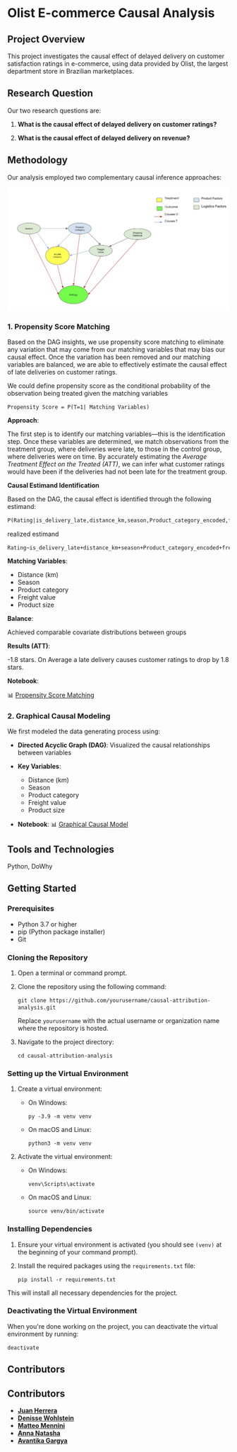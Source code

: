 # Olist E-commerce Causal Analysis

## Project Overview
This project investigates the causal effect of delayed delivery on customer satisfaction ratings in e-commerce, using data provided by Olist, the largest department store in Brazilian marketplaces.



## Research Question
Our two research questions are:

1. **What is the causal effect of delayed delivery on customer ratings?**

2. **What is the causal effect of delayed delivery on revenue?**

## Methodology

Our analysis employed two complementary causal inference approaches:

![Causal DAG](results/figures/pictures/dag.jpg)

### 1. Propensity Score Matching

Based on the DAG insights, we use propensity score matching to eliminate any variation that may come from our matching variables that may bias our causal effect. Once the variation has been removed and our matching variables are balanced, we are able to effectively estimate the causal effect of late deliveries on customer ratings.

We could define propensity score as the conditional probability of the observation being treated given the matching variables
```
Propensity Score = P(T=1| Matching Variables)
```

**Approach**: 

The first step is to identify our matching variables—this is the identification step. Once these variables are determined, we match observations from the treatment group, where deliveries were late, to those in the control group, where deliveries were on time. By accurately estimating the *Average Treatment Effect on the Treated (ATT)*, we can infer what customer ratings would have been if the deliveries had not been late for the treatment group.

**Causal Estimand Identification**

Based on the DAG, the causal effect is identified through the following estimand:

```latex
P(Rating|is_delivery_late,distance_km,season,Product_category_encoded,freight_value,Product_size)
```

realized estimand
```
Rating~is_delivery_late+distance_km+season+Product_category_encoded+freight_value+Product_size
```

**Matching Variables**:
- Distance (km)
- Season
- Product category
- Freight value
- Product size

**Balance**: 

Achieved comparable covariate distributions between groups

**Results (ATT)**: 

-1.8 stars. On Average a late delivery causes customer ratings to drop by 1.8 stars.

**Notebook**: 

📊 [Propensity Score Matching](notebooks/model-development.ipynb)

### 2. Graphical Causal Modeling

We first modeled the data generating process using:

- **Directed Acyclic Graph (DAG)**: Visualized the causal relationships between variables

- **Key Variables**:
   - Distance (km)
   - Season
   - Product category
   - Freight value
   - Product size

- **Notebook**: 📊 [Graphical Causal Model](notebooks/gcm-development.ipynb)


## Tools and Technologies

Python, DoWhy

## Getting Started

### Prerequisites

- Python 3.7 or higher
- pip (Python package installer)
- Git

### Cloning the Repository

1. Open a terminal or command prompt.

2. Clone the repository using the following command:
   ```
   git clone https://github.com/yourusername/causal-attribution-analysis.git
   ```
   Replace `yourusername` with the actual username or organization name where the repository is hosted.

3. Navigate to the project directory:
   ```
   cd causal-attribution-analysis
   ```

### Setting up the Virtual Environment

1. Create a virtual environment:
   - On Windows:
     ```
     py -3.9 -m venv venv
     ```
   - On macOS and Linux:
     ```
     python3 -m venv venv
     ```

2. Activate the virtual environment:
   - On Windows:
     ```
     venv\Scripts\activate
     ```
   - On macOS and Linux:
     ```
     source venv/bin/activate
     ```

### Installing Dependencies

1. Ensure your virtual environment is activated (you should see `(venv)` at the beginning of your command prompt).

2. Install the required packages using the `requirements.txt` file:
   ```
   pip install -r requirements.txt
   ```

This will install all necessary dependencies for the project.

### Deactivating the Virtual Environment

When you're done working on the project, you can deactivate the virtual environment by running:
```
deactivate
```

## Contributors

## Contributors

- **[Juan Herrera](https://www.linkedin.com/in/juanherreras/)** 
- **[Denisse Wohlstein](https://www.linkedin.com/in/denissewohlstein/)** 
- **[Matteo Mennini](https://www.linkedin.com/in/matteomennini/)** 
- **[Anna Natasha](https://www.linkedin.com/in/anna-natasha/)**
- **[Avantika Gargya](https://www.linkedin.com/in/avantika-gargya/)**
